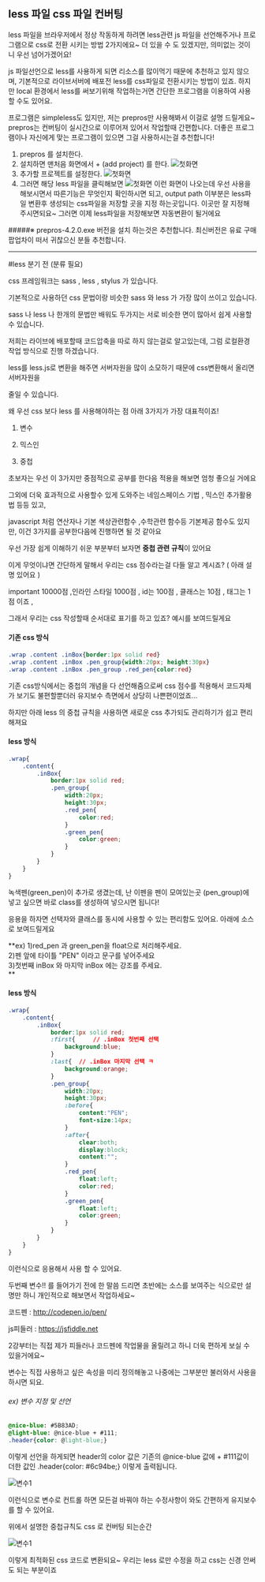 ## less 파일 css 파일 컨버팅

less 파일을 브라우저에서 정상 작동하게 하려면 less관련 js 파일을 선언해주거나 프로그램으로 css로 전환 시키는 방법 2가지에요~ 더 있을 수 도 있겠지만, 의미없는 것이니 우선 넘어가겠어요!

js 파일선언으로 less를 사용하게 되면 리소스를 많이먹기 때문에 추천하고 있지 않으며, 기본적으로 라이브서버에 배포전 less를 css파일로 전환시키는 방법이 있죠. 하지만  local 환경에서 less를 써보기위해 작업하는거면 간단한 프로그램을 이용하여 사용할 수도 있어요.

프로그램은 simpleless도 있지만, 저는 prepros만 사용해봐서 이걸로 설명 드릴게요~ prepros는 컨버팅이 실시간으로 이루어져 있어서 작업할때 간편합니다. 더좋은 프로그램이나 자신에게 맞는 프로그램이 있으면 그걸 사용하시는걸 추천합니다!

1. prepros 를 설치한다.
2. 설치하면 맨처음 화면에서 + (add project) 를 한다.
   ![첫화면](images/prepros1.png)
3. 추가할 프로젝트를 설정한다.
   ![첫화면](images/prepros2.png)
4. 그러면 해당 less 파일을 클릭해보면 
   ![첫화면](images/prepros3.png)
이런 화면이 나오는데  우선 사용을 해보시면서 따른기능은 무엇인지 확인하시면 되고, output path 이부분은 less파일 변환후 생성되는 css파일을 저장할 곳을 지정 하는곳입니다. 이곳만 잘 지정해 주시면되요~ 그러면 이제 less파일을 저장해보면 자동변환이 될거에요

#####※ prepros-4.2.0.exe 버전을 설치 하는것은 추천합니다. 최신버전은 유료 구매 팝업차이 떠서 귀찮으신 분들 추천합니다.

---

#less 분기 전 (분류 필요)


css 프레임워크는 sass , less , stylus 가 있습니다.

기본적으로 사용하던 css 문법이랑 비슷한 sass 와 less 가 가장 많이 쓰이고 있습니다.

sass 나 less 나 한개의 문법만 배워도 두가지는 서로 비슷한 면이 많아서 쉽게 사용할 수 있습니다.

저희는 라이브에 배포할때 코드압축을 따로 하지 않는걸로 알고있는데, 그럼 로컬환경 작업 방식으로 진행 하겠습니다.

less를 less.js로 변환을 해주면 서버자원을 많이 소모하기 때문에 css변환해서 올리면 서버자원을 

줄일 수 있습니다.

왜 우선 css 보다 less 를 사용해야하는 점 아래 3가지가 가장 대표적이죠!

1. 변수 

2. 믹스인

3. 중첩

초보자는 우선 이 3가지만 중점적으로 공부를 한다음 적용을 해보면 엄청 좋으실 거에요

그외에 더욱 효과적으로 사용할수 있게 도와주는 네임스페이스 기법 , 믹스인 추가활용법 등등 있고,

javascript 처럼 연산자나 기본 색상관련함수 ,수학관련 함수등 기본제공 함수도 있지만, 이건 3가지를 공부한다음에 진행하면 될 것 같아요

우선 가장 쉽게 이해하기 쉬운 부분부터 보자면 **중첩 관련 규칙**이 있어요

이게 무엇이냐면 간단하게 말해서 우리는 css 점수라는걸 다들 알고 계시죠? ( 아래 설명 있어요 )

important 10000점 ,인라인 스타일 1000점 , id는 100점 , 클래스는 10점 , 태그는 1점 이죠 ,

그래서 우리는 css 작성할때 순서대로 표기를 하고 있죠? 예시를 보여드릴게요


#### 기존 css 방식

``` css
.wrap .content .inBox{border:1px solid red}  
.wrap .content .inBox .pen_group{width:20px; height:30px}  
.wrap .content .inBox .pen_group .red_pen{color:red}  
```
기존 css방식에서는 중첩의 개념을 다 선언해줌으로써 css 점수를 적용해서 코드자체가 보기도 불편할뿐더러 유지보수 측면에서 상당히 나쁜편이었죠...

하지만 아래 less 의 중첩 규칙을 사용하면 새로운 css 추가되도 관리하기가 쉽고 편리해져요

#### less 방식
```css
.wrap{
	.content{
		.inBox{
			border:1px solid red;
			.pen_group{
				width:20px;
				height:30px;
				.red_pen{
					color:red;
				}
				.green_pen{
					color:green;
				}
			}
		}
	}
}

```

녹색펜(green_pen)이 추가로 생겼는데, 난 이펜을 펜이 모여있는곳 (pen_group)에 넣고 싶으면 바로 class를 생성하여 넣으시면 됩니다!

응용을 하자면 선택자와 클래스를 동시에 사용할 수 있는 편리함도 있어요. 아래에 소스로 보여드릴게요


**ex) 
1)red_pen 과 green_pen을  float으로 처리해주세요.   
2)펜 앞에 타이틀 "PEN" 이라고 문구를 넣어주세요   
3)첫번째 inBox 와 마지막 inBox 에는 강조를 주세요.    
**


#### less 방식
```css
.wrap{
	.content{
		.inBox{
			border:1px solid red;
			:first{ 	// .inBox 첫번째 선택
				background:blue; 
			}
			:last{ 	// .inBox 마지막 선택 ㅋ
				background:orange; 
			}
			.pen_group{
				width:20px;
				height:30px;
				:before{
					content:"PEN";
					font-size:14px;
				}
				:after{
					clear:both;
					display:block;
					content:"";
				}
				.red_pen{
					float:left;
					color:red;
				}
				.green_pen{
					float:left;
					color:green;
				}
			}
		}
	}
}

```

이런식으로 응용해서 사용 할 수 있어요.


두번째 변수!! 를 들어가기 전에 한 말씀 드리면 초반에는 소스를 보여주는 식으로만 설명만 하니 개인적으로 해보면서 작업하세요~

코드펜 : <http://codepen.io/pen/>

js피들러 : <https://jsfiddle.net>

2강부터는 직접 제가 피들러나 코드펜에 작업물을 올릴려고 하니 더욱 편하게 보실 수 있을거에요~


변수는 직접 사용하고 싶은 속성을 미리 정의해놓고 나중에는 그부분만 불러와서 사용을 하시면 되요.


###### ex) 변수 지정 및 선언
``` css   
@nice-blue: #5B83AD;  
@light-blue: @nice-blue + #111;   
.header{color: @light-blue;}

```
이렇게 선언을 하게되면 header의 color 값은 기존의 @nice-blue 값에 + #111값이 더한 값인
.header{color: #6c94be;} 이렇게 출력됩니다. 

![변수1](images/variable1.png)

이런식으로 변수로 컨트롤 하면 모든걸 바꿔야 하는 수정사항이 와도 간편하게 유지보수를 할 수 있어요.

위에서 설명한 중첩규칙도 css 로 컨버팅 되는순간 

![변수1](images/variable2.png)

이렇게 최적화된 css 코드로 변환되요~ 우리는 less 로만 수정을 하고 css는 신경 안써도 되는 부분이죠






























